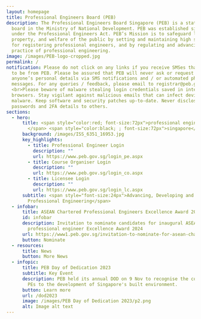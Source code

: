 ```yaml
---
layout: homepage
title: Professional Engineers Board (PEB)
description: The Professional Engineers Board Singapore (PEB) is a statutory
  board in the Ministry of National Development. PEB was established since 1971
  under the Professional Engineers Act. PEB’s Mission is to safeguard life,
  property, and welfare of the public by setting and maintaining high standards
  for registering professional engineers, and by regulating and advancing the
  practice of professional engineering.
image: /images/PEB-logo-cropped.jpg
permalink: /
notification: Please do not click on any links if you receive SMSes that appear
  to be from PEB. Please be assured that PEB will never ask or request for
  anyone’s personal details via SMS notifications and / or automated phone
  messages. For any queries / feedback, please email to registrar@peb.gov.sg.
  <br>Please beware of malware stealing login credentials saved in internet
  browsers. Stay vigilant against malicious emails that can infect devices with
  malware. Keep software and security patches up-to-date. Never disclose your
  passwords and 2FA details to others.
sections:
  - hero:
      title: <span style="color:red; font-size:72px">professional engineers board
        </span> <span style="color:black; ; font-size:72px">singapore</span>
      background: /images/ISS_6351_16953.jpg
      key_highlights:
        - title: Professional Engineer Login
          description: ""
          url: https://www.peb.gov.sg/login_pe.aspx
        - title: Course Organiser Login
          description: ""
          url: https://www.peb.gov.sg/login_co.aspx
        - title: Licensee Login
          description: ""
          url: https://www.peb.gov.sg/login_lc.aspx
      subtitle: <span style="font-size:24px">Advancing, Developing and Regulating
        Professional Engineering</span>
  - infobar:
      title: ASEAN Chartered Professional Engineers Excellence Award 2024
      id: infobar
      description: Invitation to nominate candidates for inaugural ASEAN chartered
        professional engineer Excellence Award 2024
      url: https://www1.peb.gov.sg/invitation-to-nominate-for-asean-chartered-professional-engineers-acpe-excellence-award-2024/
      button: Nominate
  - resources:
      title: News
      button: More News
  - infopic:
      title: PEB Day of Dedication 2023
      subtitle: Key Event
      description: PEB held its annual DOD on 9 Nov to recognise the contributions of
        PEs to the development of Singapore's built environment.
      button: Learn more
      url: /dod2023
      image: /images/PEB Day of Dedication 2023/p2.png
      alt: Image alt text
---
```

